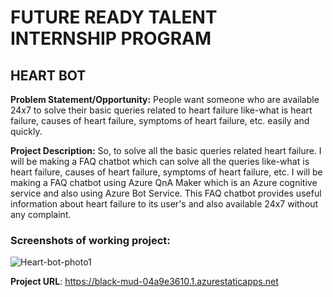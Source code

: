 # FUTURE READY TALENT INTERNSHIP PROGRAM

## HEART BOT

**Problem Statement/Opportunity:**
People want someone who are available 24x7 to solve their basic queries related to heart failure like-what is heart failure, 
causes of heart failure, symptoms of heart failure, etc. easily and quickly.

**Project Description:**
So, to solve all the basic queries related heart failure. I will be making a FAQ chatbot which can solve all the queries like-what is heart failure, causes of heart failure, symptoms of heart failure, etc. I will be making a FAQ chatbot using Azure QnA Maker which is an Azure cognitive service and also using Azure Bot Service. This FAQ chatbot provides
useful information about heart failure to its user's and also available 24x7 without any complaint. 

### Screenshots of working project:
![Heart-bot-photo1](https://user-images.githubusercontent.com/91931786/154797208-79fa1acd-f349-4d91-b6a7-0fa6aec1a963.PNG)


**Project URL**: https://black-mud-04a9e3610.1.azurestaticapps.net
